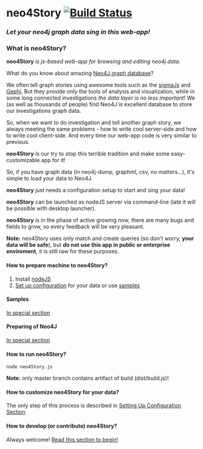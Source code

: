 # neo4Story [![Build Status](https://travis-ci.org/EmpireFallsTechnologies/neo4Story.svg?branch=master)](https://travis-ci.org/EmpireFallsTechnologies/neo4Story)

### *Let your neo4j graph data sing in this web-app!*

### What is neo4Story?

**neo4Story** *is js-based web-app for browsing and editing neo4j data*.

What do you know about amazing [Neo4J graph database](https://neo4j.com)?

We often tell graph stories using awesome tools such as the [sigmaJs](https://github.com/jacomyal/sigma.js) 
and [Gephi](https://gephi.org/). 
But they provide only the tools of analysis and visualization, while in some long connected investigations
 *the data layer is no less important*! 
We (as well as thousands of people) find Neo4J is excellent database to store our investigations graph data. 

So, when we want to do investigation and tell another graph story, we always meeting the same problems - how to write cool server-side
 and how to write cool client-side. And every time our web-app code is very similar to previous.
 
**neo4Story** is our try to stop this terrible tradition and make some easy-customizable app for it!

So, if you have graph data (in neo4j-dump, graphml, csv, no matters...), it's simple to load your data to Neo4J.

**neo4Story** just needs a configuration setup to start and sing your data!

**neo4Story** can be launched as nodeJS server via command-line (late it will be possible with desktop launcher).

**neo4Story** is in the phase of active growing now, there are many bugs and fields to grow,
 so every feedback will be very pleasant.
   
**Note:** neo4Story uses only match and create queries (so don't worry, **your data will be safe**), but **do not use this app in public or enterprise enviroment**, it is still raw for these purposes.

#### How to prepare machine to neo4Story?

1. Install [nodeJS](https://nodejs.org/en/)
2. [Set up configuration](CONFIG.md) for your data or use [samples](samples/README.md)

#### Samples

[In special section](samples/README.md)

#### Preparing of Neo4J

[In special section](DOCS/NEO4J.md)

#### How to run neo4Story?

```
node neo4Story.js
```

**Note:** only master branch contains artifact of build (dist/build.js)!

#### How to customize neo4Story for your data?

The only step of this process is described in
 [Setting Up Configuration Section](DOCS/CONFIG.md)


#### How to develop (or contribute) neo4Story?

Always welcome! [Read this section to begin!](DOCS/DEVELOP.md)



